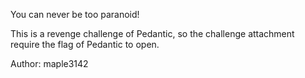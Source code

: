 You can never be too paranoid!

This is a revenge challenge of Pedantic, so the challenge attachment require the flag of Pedantic to open.

Author: maple3142
